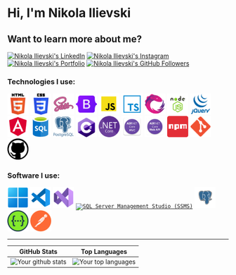 # Hi, I'm Nikola Ilievski

## Want to learn more about me?

[![Nikola Ilievski's LinkedIn](https://img.shields.io/badge/-Nikola%20Ilievski-blue?style=flat&logo=Linkedin&logoColor=white&link=https://www.linkedin.com/in/nikola-ilievski7/)](https://www.linkedin.com/in/nikola-ilievski7/)
[![Nikola Ilievski's Instagram](https://img.shields.io/badge/-@niko__ilievski-E4405F?style=flat&logo=Instagram&logoColor=white&link=https://www.instagram.com/niko_ilievski/)](https://www.instagram.com/niko_ilievski/)
[![Nikola Ilievski's Portfolio](https://img.shields.io/badge/Portfolio-Access%20website-green)](https://nikola-ilievski.netlify.app/)
[![Nikola Ilievski's GitHub Followers](https://img.shields.io/github/followers/Biohazardx44?label=Follow&style=social)](https://github.com/Biohazardx44)

### Technologies I use:

<div>
	<code><a href="https://developer.mozilla.org/en-US/docs/Web/HTML"><img width="48" src="./icons/HTML.png" alt="HTML" title="HTML"/></a></code>
	<code><a href="https://developer.mozilla.org/en-US/docs/Web/CSS"><img width="48" src="./icons/CSS.png" alt="CSS" title="CSS"/></a></code>
	<code><a href="https://sass-lang.com/"><img width="48" src="./icons/Sass.png" alt="Sass (SCSS)" title="Sass (SCSS)"/></a></code>
	<code><a href="https://getbootstrap.com/"><img width="48" src="./icons/Bootstrap.png" alt="Bootstrap" title="Bootstrap"/></a></code>
	<code><a href="https://developer.mozilla.org/en-US/docs/Web/JavaScript"><img width="48" src="./icons/JavaScript.png" alt="JavaScript" title="JavaScript"/></a></code>
	<code><a href="https://www.typescriptlang.org/"><img width="48" src="./icons/TypeScript.png" alt="TypeScript" title="TypeScript"/></a></code>
	<code><a href="https://rxjs.dev/"><img width="48" src="./icons/RxJS.png" alt="RxJS" title="RxJS"/></a></code>
	<code><a href="https://nodejs.org/en"><img width="48" src="./icons/NodeJS.png" alt="NodeJS" title="NodeJS"/></a></code>
    <code><a href="https://jquery.com/"><img width="48" src="./icons/jQuery.webp" alt="jQuery" title="jQuery"/></a></code>
	<code><a href="https://angular.io/"><img width="48" src="./icons/Angular.png" alt="Angular" title="Angular"/></a></code>
    <code><a href="https://www.microsoft.com/en-us/sql-server/sql-server-downloads"><img width="48" src="./icons/SQL.png" alt="SQL" title="SQL"/></a></code>
	<code><a href="https://www.postgresql.org/"><img width="48" src="./icons/PostgreSQL.png" alt="PostgreSQL" title="PostgreSQL"/></a></code>
	<code><a href="https://docs.microsoft.com/en-us/dotnet/csharp/"><img width="48" src="./icons/C-Sharp.png" alt="C#" title="C#"/></a></code>
	<code><a href="https://dotnet.microsoft.com/en-us/download/dotnet"><img width="48" src="./icons/NET-Core.png" alt=".NET Core" title=".NET Core"/></a></code>
    <code><a href="https://dotnet.microsoft.com/en-us/apps/aspnet/mvc"><img width="48" src="./icons/MVC.png" alt="ASP.NET MVC Design Pattern" title="ASP.NET MVC Design Pattern"/></a></code>
	<code><a href="https://learn.microsoft.com/en-us/previous-versions/aspnet/hh833994(v=vs.108)"><img width="48" src="./icons/Web-API.png" alt="ASP.NET Web API" title="ASP.NET Web API"/></a></code>
	<code><a href="https://www.npmjs.com/"><img width="48" src="./icons/npm.png" alt="npm" title="npm"/></a></code>
	<code><a href="https://git-scm.com/"><img width="48" src="./icons/Git.png" alt="Git" title="Git"/></a></code>
	<code><a href="https://github.com/"><img width="48" src="./icons/GitHub.svg" alt="GitHub" title="GitHub"/></a></code>
</div>

### Software I use:

<div>
	<code><a href="https://www.microsoft.com/en-us/windows/"><img width="48" src="./icons/Windows.png" alt="Windows" title="Windows"/></a></code>
	<code><a href="https://code.visualstudio.com/"><img width="48" src="./icons/Visual-Studio-Code.png" alt="Visual Studio Code" title="Visual Studio Code"/></a></code>
    <code><a href="https://visualstudio.microsoft.com/"><img width="48" src="./icons/Visual-Studio.png" alt="Visual Studio" title="Visual Studio"/></a></code>
	<code><a href="https://learn.microsoft.com/en-us/sql/ssms/download-sql-server-management-studio-ssms?view=sql-server-ver16"><img width="48" src="./icons/SSMS.ico" alt="SQL Server Management Studio (SSMS)" title="SQL Server Management Studio (SSMS)"/></a></code>
	<code><a href="https://www.pgadmin.org/"><img width="48" src="./icons/pgAdmin_4.png" alt="pgAdmin 4" title="pgAdmin 4"/></a></code>
	<code><a href="https://swagger.io/"><img width="48" src="./icons/Swagger.png" alt="Swagger" title="Swagger"/></a></code>
	<code><a href="https://www.postman.com/"><img width="48" src="./icons/Postman.png" alt="Postman" title="Postman"/></a></code>
</div>

---

| GitHub Stats | Top Languages |
| --- | --- |
| ![Your github stats](https://github-readme-stats.vercel.app/api?username=Biohazardx44&show_icons=true&title_color=f6c32c&icon_color=f6c32c&text_color=9f9f9f&bg_color=151515&count_private=true) | ![Your top languages](https://github-readme-stats.vercel.app/api/top-langs/?username=Biohazardx44&show_icons=true&title_color=f6c32c&icon_color=f6c32c&text_color=9f9f9f&bg_color=151515&count_private=true&layout=compact&exclude_repo=Homework-SQL) |